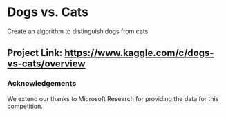 # Dogs vs. Cats
Create an algorithm to distinguish dogs from cats

## Project Link: https://www.kaggle.com/c/dogs-vs-cats/overview


### Acknowledgements
We extend our thanks to Microsoft Research for providing the data for this competition.

